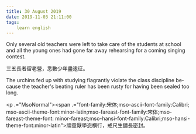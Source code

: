 ```yaml
---
title: 30 August 2019
date: 2019-11-03 21:11:00
tags:
    learn english
---
```

<p .="MsoNormal"><span lang="EN-US">Only several old teachers were left to take
care of the students at school and all the young ones had gone far away
rehearsing for a coming singing contest.</span></p>

<p .="MsoNormal"><span .="font-family:&#x5B8B;&#x4F53;;mso-ascii-font-family:Calibri;
mso-ascii-theme-font:minor-latin;mso-fareast-font-family:&#x5B8B;&#x4F53;;mso-fareast-theme-font:
minor-fareast;mso-hansi-font-family:Calibri;mso-hansi-theme-font:minor-latin">&#x4E09;&#x4E94;&#x9577;&#x8005;&#x7559;&#x8001;&#x71DF;&#xFF0C;&#x6089;&#x6578;&#x5C11;&#x5E74;&#x76E1;&#x903A;&#x5F81;&#x3002;</span></p><p .="MsoNormal"><span lang="EN-US">The urchins fed up with studying flagrantly
violate the class discipline because the teacher</span><span lang="EN-US" .="font-family:&#x5B8B;&#x4F53;">&apos;</span><span lang="EN-US">s beating ruler has been rusty for having
been sealed too long.</span></p><p .="MsoNormal"><span .="font-family:&#x5B8B;&#x4F53;;mso-ascii-font-family:Calibri;
mso-ascii-theme-font:minor-latin;mso-fareast-font-family:&#x5B8B;&#x4F53;;mso-fareast-theme-font:
minor-fareast;mso-hansi-font-family:Calibri;mso-hansi-theme-font:minor-latin">

</span></p><p .="MsoNormal"><span .="font-family:&#x5B8B;&#x4F53;;mso-ascii-font-family:Calibri;
mso-ascii-theme-font:minor-latin;mso-fareast-font-family:&#x5B8B;&#x4F53;;mso-fareast-theme-font:
minor-fareast;mso-hansi-font-family:Calibri;mso-hansi-theme-font:minor-latin">&#x9811;&#x7AE5;&#x53AD;&#x5B78;&#x6063;&#x6A2A;&#x884C;&#xFF0C;&#x6212;&#x5C3A;&#x751F;&#x93FD;&#x9577;&#x5BC6;&#x5C01;&#x3002;</span></p>